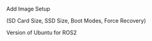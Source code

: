 Add Image Setup 

(SD Card Size, SSD Size, Boot Modes, Force Recovery)

Version of Ubuntu for ROS2 



